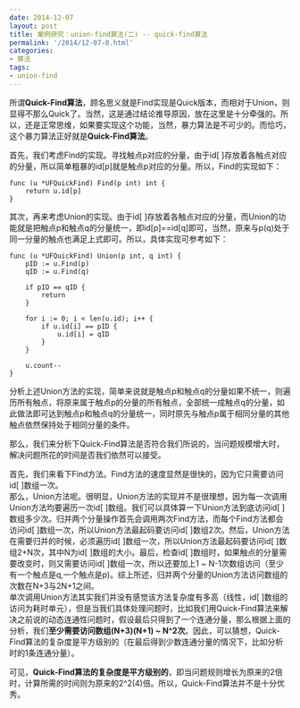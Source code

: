```yaml
---
date: 2014-12-07
layout: post
title: 案例研究：union-find算法(二) -- quick-find算法
permalink: '/2014/12-07-0.html'
categories:
- 算法
tags:
- union-find
---
```


所谓**Quick-Find算法**，顾名思义就是Find实现是Quick版本，而相对于Union，则显得不那么Quick了。当然，这是通过结论推导原因，放在这里是十分牵强的。所以，还是正常思维，如果要实现这个功能，当然，暴力算法是不可少的。而恰巧，这个暴力算法正好就是**Quick-Find算法**。

首先，我们考虑Find的实现。寻找触点p对应的分量，由于id[ ]存放着各触点对应的分量，所以简单粗暴的id[p]就是触点p对应的分量。所以，Find的实现如下：

	func (u *UFQuickFind) Find(p int) int {
	    return u.id[p]
	}

其次，再来考虑Union的实现。由于id[ ]存放着各触点对应的分量，而Union的功能就是把触点p和触点q的分量统一，即id[p]==id[q]即可，当然，原来与p(q)处于同一分量的触点也满足上式即可。所以，具体实现可参考如下：

	func (u *UFQuickFind) Union(p int, q int) {
	    pID := u.Find(p)
	    qID := u.Find(q)
	 
	    if pID == qID {
	        return
	    }
	 
	    for i := 0; i < len(u.id); i++ {
	        if u.id[i] == pID {
	            u.id[i] = qID
	        }
	    }
	 
	    u.count--
	}

分析上述Union方法的实现，简单来说就是触点p和触点q的分量如果不统一，则遍历所有触点，将原来属于触点p的分量的所有触点，全部统一成触点q的分量，如此做法即可达到触点p和触点q的分量统一，同时原先与触点p属于相同分量的其他触点依然保持处于相同分量的条件。

那么，我们来分析下Quick-Find算法是否符合我们所说的，当问题规模增大时，解决问题所花的时间是否我们依然可以接受。

首先，我们来看下Find方法。Find方法的速度显然是很快的，因为它只需要访问id[ ]数组一次。  
那么，Union方法呢。很明显，Union方法的实现并不是很理想，因为每一次调用Union方法均要遍历一次id[ ]数组。我们可以具体算一下Union方法到底访问id[ ]数组多少次。归并两个分量操作首先会调用两次Find方法，而每个Find方法都会访问id[ ]数组一次，所以Union方法最起码要访问id[ ]数组2次。然后，Union方法在需要归并的时候，必须遍历id[ ]数组一次，所以Union方法最起码要访问id[ ]数组2+N次，其中N为id[ ]数组的大小。最后，检查id[ ]数组时，如果触点的分量需要改变时，则又需要访问id[ ]数组一次，所以还要加上1 ~ N-1次数组访问（至少有一个触点是q,一个触点是p)。综上所述，归并两个分量的Union方法访问数组的次数在N+3与2N+1之间。  
单次调用Union方法其实我们并没有感觉该方法复杂度有多高（线性，id[ ]数组的访问为耗时单元），但是当我们具体处理问题时，比如我们用Quick-Find算法来解决之前说的动态连通性问题时，假设最后只得到了一个连通分量，那么根据上面的分析，我们**至少需要访问数组(N+3)(N+1) ~ N^2次**。因此，可以猜想，Quick-Find算法的复杂度是平方级别的（在最后得到少数连通分量的情况下，比如分析时的1条连通分量）。  

可见，**Quick-Find算法的复杂度是平方级别的**，即当问题规则增长为原来的2倍时，计算所需的时间则为原来的2^2(4)倍。所以，Quick-Find算法并不是十分优秀。